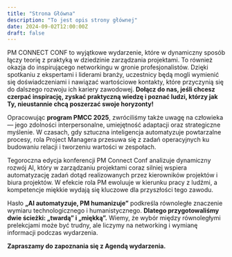 ```yaml
---
title: "Strona Główna"
description: "To jest opis strony głównej"
date: 2024-09-02T12:00:00Z
draft: false
---
```

PM CONNECT CONF to wyjątkowe wydarzenie, które w dynamiczny sposób łączy teorię z praktyką w dziedzinie zarządzania projektami. To również okazja do inspirującego networkingu w gronie profesjonalistów. Dzięki spotkaniu z ekspertami i liderami branży, uczestnicy będą mogli wymienić się doświadczeniami i nawiązać wartościowe kontakty, które przyczynią się do dalszego rozwoju ich kariery zawodowej. **Dołącz do nas, jeśli chcesz czerpać inspirację, zyskać praktyczną wiedzę i poznać ludzi, którzy jak Ty, nieustannie chcą poszerzać swoje horyzonty!**

Opracowując **program PMCC 2025**, zwróciliśmy także uwagę na człowieka — jego zdolności interpersonalne, umiejętność adaptacji oraz strategiczne myślenie. W czasach, gdy sztuczna inteligencja automatyzuje powtarzalne procesy, rola Project Managera przesuwa się z zadań operacyjnych ku budowaniu relacji i tworzeniu wartości w zespołach.

Tegoroczna edycja konferencji PM Connect Conf analizuje dynamiczny rozwój AI, który w zarządzaniu projektami coraz silniej wspiera automatyzację zadań dotąd realizowanych przez kierowników projektów i biura projektów. W efekcie rola PM ewoluuje w kierunku pracy z ludźmi, a kompetencje miękkie wydają się kluczowe dla przyszłości tego zawodu.

Hasło **„AI automatyzuje, PM humanizuje”** podkreśla równoległe znaczenie wymiaru technologicznego i humanistycznego. **Dlatego przygotowaliśmy dwie ścieżki: „twardą” i „miękką”.** Wiemy, że wybór między równoległymi prelekcjami może być trudny, ale liczymy na networking i wymianę informacji podczas wydarzenia.

**Zapraszamy do zapoznania się z Agendą wydarzenia.**